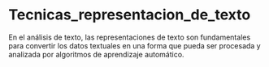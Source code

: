 # Tecnicas_representacion_de_texto
En el análisis de texto, las representaciones de texto son  fundamentales para convertir los datos textuales en una forma que  pueda ser procesada y analizada por algoritmos de aprendizaje  automático.
